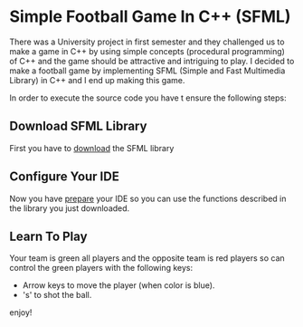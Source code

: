 # Simple Football Game In C++ (SFML)

There was a University project in first semester and they challenged us to make a game in C++ by using simple concepts (procedural programming) of C++ and the game should be attractive and intriguing to play. I decided to make a football game by implementing SFML (Simple and Fast Multimedia Library) in C++ and I end up making this game.

In order to execute the source code you have t ensure the following steps:

## Download SFML Library

First you have to [download](https://www.sfml-dev.org/download/sfml/2.5.1/) the SFML library

## Configure Your IDE

Now you have [prepare](https://www.sfml-dev.org/tutorials/2.5/#getting-started) your IDE so you can use the functions described in the library you just downloaded.

## Learn To Play

Your team is green all players and the opposite team is red players so can control the green players with the following keys:

  * Arrow keys to move the player (when color is blue).
  * 's' to shot the ball.

enjoy!
